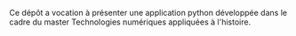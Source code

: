 Ce dépôt a vocation à présenter une application python développée dans le cadre du master Technologies numériques appliquées à l'histoire.
